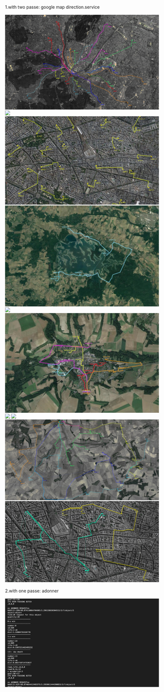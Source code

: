 1.with two passe: google map direction.service<br><br>
<img src="30.jpg">
<img src="9.png">
<img src="15.png">
<img src="60.png">
<img src="7.png">
<img src="8.png">
<img src="4.png">
<img src="44.png">
<img src="34.jpg">
<img src="23.jpg">
<br><br>
2.with one passe: adonner<br><br>
<img src="13.png">


